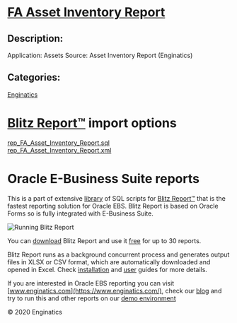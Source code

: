 # [FA Asset Inventory Report](https://www.enginatics.com/reports/fa-asset-inventory-report/)
## Description: 
Application: Assets
Source: Asset Inventory Report (Enginatics)
## Categories: 
[Enginatics](https://www.enginatics.com/library/?pg=1&category[]=Enginatics)
# [Blitz Report™](https://www.enginatics.com/blitz-report/) import options
[rep_FA_Asset_Inventory_Report.sql](https://www.enginatics.com/export/fa-asset-inventory-report/)\
[rep_FA_Asset_Inventory_Report.xml](https://www.enginatics.com/xml/fa-asset-inventory-report/)
# Oracle E-Business Suite reports

This is a part of extensive [library](https://www.enginatics.com/library/) of SQL scripts for [Blitz Report™](https://www.enginatics.com/blitz-report/) that is the fastest reporting solution for Oracle EBS. Blitz Report is based on Oracle Forms so is fully integrated with E-Business Suite. 

![Running Blitz Report](https://www.enginatics.com/wp-content/uploads/2018/01/Running-blitz-report.png) 

You can [download](https://www.enginatics.com/download/) Blitz Report and use it [free](https://www.enginatics.com/pricing/) for up to 30 reports. 

Blitz Report runs as a background concurrent process and generates output files in XLSX or CSV format, which are automatically downloaded and opened in Excel. Check [installation](https://www.enginatics.com/installation-guide/) and [user](https://www.enginatics.com/user-guide/) guides for more details.

If you are interested in Oracle EBS reporting you can visit [www.enginatics.com](https://www.enginatics.com/), check our [blog](https://www.enginatics.com/blog/) and try to run this and other reports on our [demo environment](http://demo.enginatics.com/)

© 2020 Enginatics